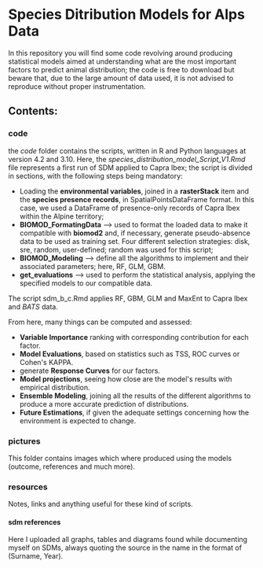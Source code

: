 # Species Ditribution Models for Alps Data

In this repository you will find some code revolving around producing statistical models aimed at understanding what are the most important factors to predict animal distribution; the code is free to download but beware that, due to the large amount of data used, it is not advised to reproduce without proper instrumentation.

## Contents:
### code
the *code* folder contains the scripts, written in R and Python languages at version 4.2 and 3.10.
Here, the *species_distribution_model_Script_V1.Rmd* file represents a first run of SDM applied to Capra Ibex; 
the script is divided in sections, with the following steps being mandatory:
  - Loading the __environmental variables__, joined in a **rasterStack** item and the __species presence records__, in SpatialPointsDataFrame format. In this case, we used a DataFrame of presence-only records of Capra Ibex within the Alpine territory;
  - __BIOMOD_FormatingData__ --> used to format the loaded data to make it compatible with **biomod2** and, if necessary, generate pseudo-absence data to be used as training set. Four different selection strategies: disk, sre, random, user-defined; random was used for this script;
  - **BIOMOD_Modeling** --> define all the algorithms to implement and their associated parameters; here, RF, GLM, GBM.
  - **get_evaluations** --> used to perform the statistical analysis, applying the specified models to our compatible data.
  
  
The script sdm_b_c.Rmd applies RF, GBM, GLM and MaxEnt to Capra Ibex and *BATS* data.


From here, many things can be computed and assessed: 
- **Variable Importance** ranking with corresponding contribution for each factor.
- **Model Evaluations**, based on statistics such as TSS, ROC curves or Cohen's KAPPA.
- generate **Response Curves** for our factors.
- **Model projections**, seeing how close are the model's results with empirical distribution.
- **Ensemble Modeling**, joining all the results of the different algorithms to produce a more accurate prediction of distributions.
- **Future Estimations**, if given the adequate settings concerning how the environment is expected to change.

### pictures
This folder contains images which where produced using the models (outcome, references and much more).


### resources
Notes, links and anything useful for these kind of scripts.
#### sdm references
Here I uploaded all graphs, tables and diagrams found while documenting myself on SDMs, always quoting the source in the name in the format of (Surname, Year).
